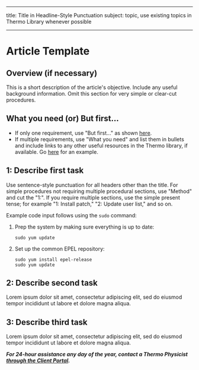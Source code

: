 ---
title: Title in Headline-Style Punctuation
subject: topic, use existing topics in Thermo Library whenever possible
___

# Article Template

## Overview (if necessary)
This is a short description of the article's objective. Include any useful background information. Omit this section for very simple or clear-cut procedures.

## What you need (or) But first... 
* If only one requirement, use "But first..." as shown [here](https://github.com/thermoio/docs/blob/master/security/updating-centos.md).
* If multiple requirements, use "What you need" and list them in bullets and include links to any other useful resources in the Thermo library, if available. Go [here](https://github.com/thermoio/docs/blob/master/client-portal/adding-team-members.md) for an example.

## 1: Describe first task
Use sentence-style punctuation for all headers other than the title. For simple procedures not requiring multiple procedural sections, use "Method" and cut the "1:". If you require multiple sections, use the simple present tense; for example "1: Install patch," "2: Update user list," and so on.

Example code input follows using the `sudo` command:

1. Prep the system by making sure everything is up to date:
   ```shell
   sudo yum update
   ```
2. Set up the common EPEL repository:
   ```shell
   sudo yum install epel-release
   sudo yum update
   ```

## 2: Describe second task
Lorem ipsum dolor sit amet, consectetur adipiscing elit, sed do eiusmod tempor incididunt ut labore et dolore magna aliqua.

## 3: Describe third task
Lorem ipsum dolor sit amet, consectetur adipiscing elit, sed do eiusmod tempor incididunt ut labore et dolore magna aliqua.


**_For 24-hour assistance any day of the year, contact a Thermo Physicist [through the Client Portal](https://core.thermo.io/login/)._**
